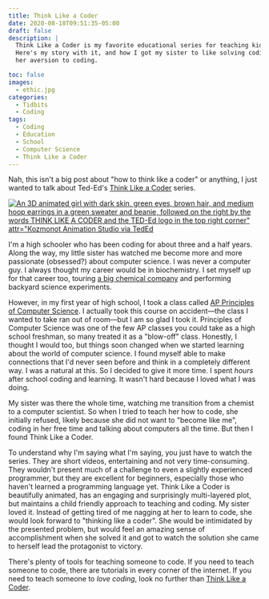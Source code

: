 ```yaml
---
title: Think Like a Coder
date: 2020-08-18T09:51:35-05:00
draft: false
description: |
  Think Like a Coder is my favorite educational series for teaching kids how to code.
  Here's my story with it, and how I got my sister to like solving coding problems, despite
  her aversion to coding.

toc: false
images:
  - ethic.jpg
categories:
  - Tidbits
  - Coding
tags:
  - Coding
  - Education
  - School
  - Computer Science
  - Think Like a Coder
---
```


Nah, this isn't a big post about "how to think like a coder" or anything, I just wanted to talk about Ted-Ed's [Think Like a Coder](https://www.youtube.com/playlist?list=PLJicmE8fK0EgogMqDYMgcADT1j5b911or) series.

[![An 3D animated girl with dark skin, green eyes, brown hair, and medium hoop earrings in a green sweater and beanie, followed on the right by the words THINK LIKE A CODER and the TED-Ed logo in the top right corner" attr="Kozmonot Animation Studio via TedEd](/ethic.jpg)](https://blog.ed.ted.com/2019/09/30/learn-to-think-like-a-coder-with-our-new-series/)

I'm a high schooler who has been coding for about three and a half years. Along the way, my little sister has watched me become more and more passionate (obsessed?) about computer science. I was never a computer guy. I always thought my career would be in biochemistry. I set myself up for that career too, touring [a big chemical company](https://www.dow.com/en-us.html) and performing backyard science experiments.

However, in my first year of high school, I took a class called [AP Principles of Computer Science](https://apcentral.collegeboard.org/courses/ap-computer-science-principles). I actually took this course on accident—the class I wanted to take ran out of room—but I am so glad I took it. Principles of Computer Science was one of the few AP classes you could take as a high school freshman, so many treated it as a "blow-off" class. Honestly, I thought I would too, but things soon changed when we started learning about the world of computer science. I found myself able to make connections that I'd never seen before and think in a completely different way. I was a natural at this. So I decided to give it more time. I spent *hours* after school coding and learning. It wasn't hard because I  loved what I was doing.

My sister was there the whole time, watching me transition from a chemist to a computer scientist. So when I tried to teach her how to code, she initially refused, likely because she did not want to "become like me", coding in her free time and talking about computers all the time. But then I found Think Like a Coder.

To understand why I'm saying what I'm saying, you just have to watch the series. They are short videos, entertaining and not very time-consuming. They wouldn't present much of a challenge to even a slightly experienced programmer, but they are excellent for beginners, especially those who haven't learned a programming language yet. Think Like a Coder is beautifully animated, has an engaging and surprisingly multi-layered plot, but maintains a child friendly approach to teaching and coding. My sister loved it. Instead of getting tired of me nagging at her to learn to code, she would look forward to "thinking like a coder". She would be intimidated by the presented problem, but would feel an amazing sense of accomplishment when she solved it and got to watch the solution she came to herself lead the protagonist to victory.

There's plenty of tools for teaching someone to code. If you need to teach someone to code, there are tutorials in every corner of the internet. If you need to teach someone to *love coding*, look no further than [Think Like a Coder](https://www.youtube.com/playlist?list=PLJicmE8fK0EgogMqDYMgcADT1j5b911or).
